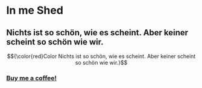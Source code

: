# In me Shed

## Nichts ist so schön, wie es scheint. Aber keiner scheint so schön wie wir.
$${\color{red}Color Nichts ist so schön, wie es scheint. Aber keiner scheint so schön wie wir.}$$

### [Buy me a coffee!](https://paypal.me/lembkeholger)
